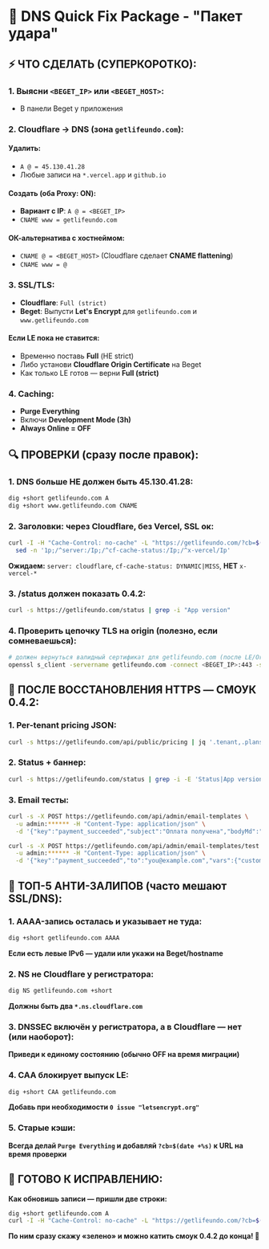 # 🚀 DNS Quick Fix Package - "Пакет удара"

## **⚡ ЧТО СДЕЛАТЬ (СУПЕРКОРОТКО):**

### **1. Выясни `<BEGET_IP>` или `<BEGET_HOST>`:**
- В панели Beget у приложения

### **2. Cloudflare → DNS (зона `getlifeundo.com`):**

#### **Удалить:**
- `A @ = 45.130.41.28`
- Любые записи на `*.vercel.app` и `github.io`

#### **Создать (оба Proxy: ON):**
- **Вариант с IP**: `A @ = <BEGET_IP>`
- `CNAME www = getlifeundo.com`

#### **ОК-альтернатива с хостнеймом:**
- `CNAME @ = <BEGET_HOST>` (Cloudflare сделает **CNAME flattening**)
- `CNAME www = @`

### **3. SSL/TLS:**
- **Cloudflare**: `Full (strict)`
- **Beget**: Выпусти **Let's Encrypt** для `getlifeundo.com` и `www.getlifeundo.com`

#### **Если LE пока не ставится:**
- Временно поставь **Full** (НЕ strict)
- Либо установи **Cloudflare Origin Certificate** на Beget
- Как только LE готов — верни **Full (strict)**

### **4. Caching:**
- **Purge Everything**
- Включи **Development Mode (3h)**
- **Always Online = OFF**

## **🔍 ПРОВЕРКИ (сразу после правок):**

### **1. DNS больше НЕ должен быть 45.130.41.28:**
```bash
dig +short getlifeundo.com A
dig +short www.getlifeundo.com CNAME
```

### **2. Заголовки: через Cloudflare, без Vercel, SSL ок:**
```bash
curl -I -H "Cache-Control: no-cache" -L "https://getlifeundo.com/?cb=$(date +%s)" | \
  sed -n '1p;/^server:/Ip;/^cf-cache-status:/Ip;/^x-vercel/Ip'
```
**Ожидаем:** `server: cloudflare`, `cf-cache-status: DYNAMIC|MISS`, **НЕТ** `x-vercel-*`

### **3. /status должен показать 0.4.2:**
```bash
curl -s https://getlifeundo.com/status | grep -i "App version"
```

### **4. Проверить цепочку TLS на origin (полезно, если сомневаешься):**
```bash
# должен вернуться валидный сертификат для getlifeundo.com (после LE/OriginCert)
openssl s_client -servername getlifeundo.com -connect <BEGET_IP>:443 -showcerts | head -n 25
```

## **🧪 ПОСЛЕ ВОССТАНОВЛЕНИЯ HTTPS — СМОУК 0.4.2:**

### **1. Per-tenant pricing JSON:**
```bash
curl -s https://getlifeundo.com/api/public/pricing | jq '.tenant,.plans[0]'
```

### **2. Status + баннер:**
```bash
curl -s https://getlifeundo.com/status | grep -i -E 'Status|App version'
```

### **3. Email тесты:**
```bash
curl -s -X POST https://getlifeundo.com/api/admin/email-templates \
  -u admin:****** -H "Content-Type: application/json" \
  -d '{"key":"payment_succeeded","subject":"Оплата получена","bodyMd":"**Спасибо, {{customer}}!** Платёж принят."}'

curl -s -X POST https://getlifeundo.com/api/admin/email-templates/test \
  -u admin:****** -H "Content-Type: application/json" \
  -d '{"key":"payment_succeeded","to":"you@example.com","vars":{"customer":"Иван"}}'
```

## **🚨 ТОП-5 АНТИ-ЗАЛИПОВ (часто мешают SSL/DNS):**

### **1. AAAA-запись осталась и указывает не туда:**
```bash
dig +short getlifeundo.com AAAA
```
**Если есть левые IPv6 — удали или укажи на Beget/hostname**

### **2. NS не Cloudflare у регистратора:**
```bash
dig NS getlifeundo.com +short
```
**Должны быть два `*.ns.cloudflare.com`**

### **3. DNSSEC включён у регистратора, а в Cloudflare — нет (или наоборот):**
**Приведи к единому состоянию (обычно OFF на время миграции)**

### **4. CAA блокирует выпуск LE:**
```bash
dig +short CAA getlifeundo.com
```
**Добавь при необходимости `0 issue "letsencrypt.org"`**

### **5. Старые кэши:**
**Всегда делай `Purge Everything` и добавляй `?cb=$(date +%s)` к URL на время проверки**

## **🎯 ГОТОВО К ИСПРАВЛЕНИЮ:**

**Как обновишь записи — пришли две строки:**
```bash
dig +short getlifeundo.com A
curl -I -H "Cache-Control: no-cache" -L "https://getlifeundo.com/?cb=$(date +%s)" | sed -n '1p;/^server:/Ip;/^cf-cache-status:/Ip;/^x-vercel/Ip'
```

**По ним сразу скажу «зелено» и можно катить смоук 0.4.2 до конца! 🚀**


